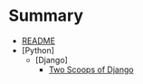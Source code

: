 # Summary

* [README](README.md)
* [Python]
  * [Django]
    * [Two Scoops of Django](python/django/two_scoops/summary.md)
